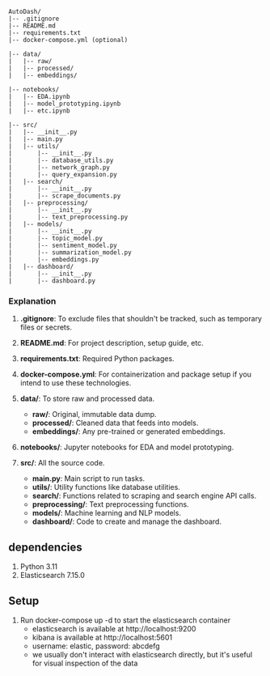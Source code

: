 ```plaintext
AutoDash/
|-- .gitignore
|-- README.md
|-- requirements.txt
|-- docker-compose.yml (optional)

|-- data/
|   |-- raw/
|   |-- processed/
|   |-- embeddings/

|-- notebooks/
|   |-- EDA.ipynb
|   |-- model_prototyping.ipynb
|   |-- etc.ipynb

|-- src/
|   |-- __init__.py
|   |-- main.py
|   |-- utils/
|       |-- __init__.py
|       |-- database_utils.py
|       |-- network_graph.py
|       |-- query_expansion.py
|   |-- search/
|       |-- __init__.py
|       |-- scrape_documents.py
|   |-- preprocessing/
|       |-- __init__.py
|       |-- text_preprocessing.py
|   |-- models/
|       |-- __init__.py
|       |-- topic_model.py
|       |-- sentiment_model.py
|       |-- summarization_model.py
|       |-- embeddings.py
|   |-- dashboard/
|       |-- __init__.py
|       |-- dashboard.py

```

### Explanation

1. **.gitignore**: To exclude files that shouldn't be tracked, such as temporary files or secrets.

2. **README.md**: For project description, setup guide, etc.

3. **requirements.txt**: Required Python packages.

5. **docker-compose.yml**: For containerization and package setup if you intend to use these technologies.

6. **data/**: To store raw and processed data.
   - **raw/**: Original, immutable data dump.
   - **processed/**: Cleaned data that feeds into models.
   - **embeddings/**: Any pre-trained or generated embeddings.

7. **notebooks/**: Jupyter notebooks for EDA and model prototyping.

8. **src/**: All the source code.
   - **main.py**: Main script to run tasks.
   - **utils/**: Utility functions like database utilities.
   - **search/**: Functions related to scraping and search engine API calls.
   - **preprocessing/**: Text preprocessing functions.
   - **models/**: Machine learning and NLP models.
   - **dashboard/**: Code to create and manage the dashboard.

## dependencies
1. Python 3.11
2. Elasticsearch 7.15.0



## Setup
1. Run docker-compose up -d to start the elasticsearch container
   - elasticsearch is available at http://localhost:9200
   - kibana is available at http://localhost:5601
   - username: elastic, password: abcdefg
   - we usually don't interact with elasticsearch directly, but it's useful for visual inspection of the data
